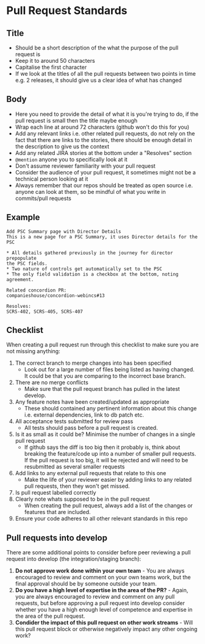 Pull Request Standards
======================

Title
-----

* Should be a short description of the what the purpose of the pull request is
* Keep it to around 50 characters
* Capitalise the first character
* If we look at the titles of all the pull requests between two points in time e.g. 2 releases, it should give us a clear idea of what has changed

Body
----

* Here you need to provide the detail of what it is you're trying to do, if the pull request is small then the title maybe enough
* Wrap each line at around 72 characters (github won't do this for you)
* Add any relevant links i.e. other related pull requests, do not rely on the fact that there are links to the stories, there should be enough detail in the description to give us the context
* Add any related JIRA stories at the bottom under a "Resolves" section
* `@mention` anyone you to specifically look at it
* Don't assume reviewer familiarity with your pull request
* Consider the audience of your pull request, it sometimes might not be a technical person looking at it
* Always remember that our repos should be treated as open source i.e. anyone can look at them, so be mindful of what you write in commits/pull requests

Example
-------
```
Add PSC Summary page with Director Details
This is a new page for a PSC Summary, it uses Director details for the PSC

* All details gathered previously in the journey for director prepopulate
the PSC fields.
* Two nature of controls get automatically set to the PSC
* The only field validation is a checkbox at the bottom, noting agreement.

Related concordion PR:
companieshouse/concordion-webincs#13

Resolves:
SCRS-402, SCRS-405, SCRS-407
```

Checklist
---------

When creating a pull request run through this checklist to make sure you are not missing anything:
1. The correct branch to merge changes into has been specified
    * Look out for a large number of files being listed as having changed. It could be that you are comparing to the incorrect base branch.
2. There are no merge conflicts
    * Make sure that the pull request branch has pulled in the latest develop.
3. Any feature notes have been created/updated as appropriate
    * These should contained any pertinent information about this change i.e. external dependencies, link to db patch etc.
4. All acceptance tests submitted for review pass
    * All tests should pass before a pull request is created.
5. Is it as small as it could be? Minimise the number of changes in a single pull request
    * If github says the diff is too big then it probably is, think about breaking the feature/code up into a number of smaller pull requests. If the pull request is too big, it will be rejected and will need to be resubmitted as several smaller requests
6. Add links to any external pull requests that relate to this one
    * Make the life of your reviewer easier by adding links to any related pull requests, then they won't get missed.
7. Is pull request labelled correctly
8. Clearly note whats supposed to be in the pull request
    * When creating the pull request, always add a list of the changes or features that are included.
9. Ensure your code adheres to all other relevant standards in this repo

Pull requests into develop
--------------------------

There are some additional points to consider before peer reviewing a pull request into develop (the integration/staging branch):
1. **Do not approve work done within your own team** - You are always encouraged to review and comment on your own teams work, but the final approval should be by someone outside your team.
2. **Do you have a high level of expertise in the area of the PR?** - Again, you are always encouraged to review and comment on any pull requests, but before approving a pull request into develop consider whether you have a high enough level of competence and expertise in the area of the pull request.
3. **Condider the impact of this pull request on other work streams** - Will this pull request block or otherwise negatively impact any other ongoing work?
